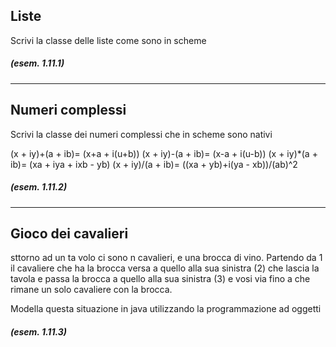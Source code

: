 ## Liste

Scrivi la classe delle liste come sono in scheme

##### (esem. 1.11.1)
---

## Numeri complessi

Scrivi la classe dei numeri complessi che in scheme sono nativi

(x + iy)+(a + ib)= (x+a + i(u+b))
(x + iy)-(a + ib)= (x-a + i(u-b))
(x + iy)*(a + ib)= (xa + iya + ixb - yb)
(x + iy)/(a + ib)= ((xa + yb)+i(ya - xb))/(ab)^2

##### (esem. 1.11.2)

---

## Gioco dei cavalieri

sttorno ad un ta volo ci sono n cavalieri, e una brocca di vino. Partendo da 1 il cavaliere che ha la brocca versa a quello alla sua sinistra (2) che lascia la tavola e passa la brocca a quello alla sua sinistra (3) e vosi via fino a che rimane un solo cavaliere con la brocca.

Modella questa situazione in java utilizzando la programmazione ad oggetti

##### (esem. 1.11.3)